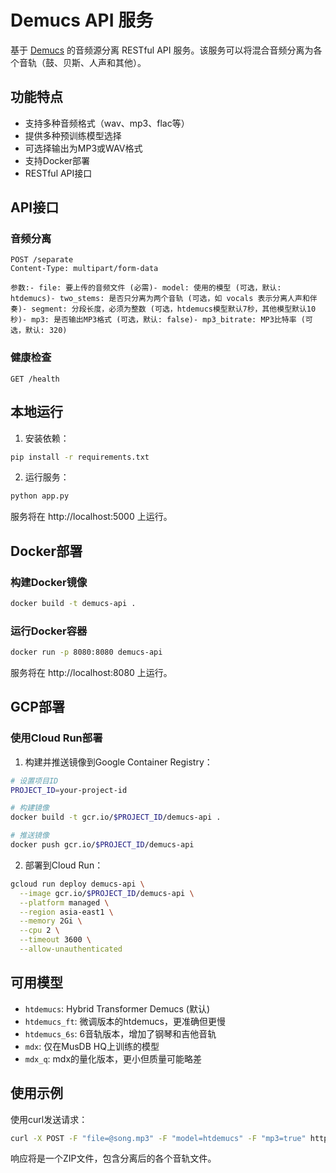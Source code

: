 # Demucs API 服务

基于 [Demucs](https://github.com/adefossez/demucs) 的音频源分离 RESTful API 服务。该服务可以将混合音频分离为各个音轨（鼓、贝斯、人声和其他）。

## 功能特点

- 支持多种音频格式（wav、mp3、flac等）
- 提供多种预训练模型选择
- 可选择输出为MP3或WAV格式
- 支持Docker部署
- RESTful API接口

## API接口

### 音频分离

```
POST /separate
Content-Type: multipart/form-data

参数:- file: 要上传的音频文件 (必需)- model: 使用的模型 (可选，默认: htdemucs)- two_stems: 是否只分离为两个音轨 (可选，如 vocals 表示分离人声和伴奏)- segment: 分段长度，必须为整数 (可选，htdemucs模型默认7秒，其他模型默认10秒)- mp3: 是否输出MP3格式 (可选，默认: false)- mp3_bitrate: MP3比特率 (可选，默认: 320)
```

### 健康检查

```
GET /health
```

## 本地运行

1. 安装依赖：

```bash
pip install -r requirements.txt
```

2. 运行服务：

```bash
python app.py
```

服务将在 http://localhost:5000 上运行。

## Docker部署

### 构建Docker镜像

```bash
docker build -t demucs-api .
```

### 运行Docker容器

```bash
docker run -p 8080:8080 demucs-api
```

服务将在 http://localhost:8080 上运行。

## GCP部署

### 使用Cloud Run部署

1. 构建并推送镜像到Google Container Registry：

```bash
# 设置项目ID
PROJECT_ID=your-project-id

# 构建镜像
docker build -t gcr.io/$PROJECT_ID/demucs-api .

# 推送镜像
docker push gcr.io/$PROJECT_ID/demucs-api
```

2. 部署到Cloud Run：

```bash
gcloud run deploy demucs-api \
  --image gcr.io/$PROJECT_ID/demucs-api \
  --platform managed \
  --region asia-east1 \
  --memory 2Gi \
  --cpu 2 \
  --timeout 3600 \
  --allow-unauthenticated
```

## 可用模型

- `htdemucs`: Hybrid Transformer Demucs (默认)
- `htdemucs_ft`: 微调版本的htdemucs，更准确但更慢
- `htdemucs_6s`: 6音轨版本，增加了钢琴和吉他音轨
- `mdx`: 仅在MusDB HQ上训练的模型
- `mdx_q`: mdx的量化版本，更小但质量可能略差

## 使用示例

使用curl发送请求：

```bash
curl -X POST -F "file=@song.mp3" -F "model=htdemucs" -F "mp3=true" http://localhost:8080/separate -o separated.zip
```

响应将是一个ZIP文件，包含分离后的各个音轨文件。 